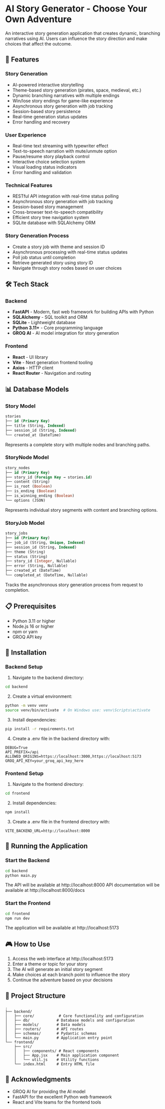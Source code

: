 # AI Story Generator - Choose Your Own Adventure

An interactive story generation application that creates dynamic, branching narratives using AI. Users can influence the story direction and make choices that affect the outcome.

## 🚀 Features

### Story Generation
- AI-powered interactive storytelling
- Theme-based story generation (pirates, space, medieval, etc.)
- Dynamic branching narratives with multiple endings
- Win/lose story endings for game-like experience
- Asynchronous story generation with job tracking
- Session-based story persistence
- Real-time generation status updates
- Error handling and recovery

### User Experience
- Real-time text streaming with typewriter effect
- Text-to-speech narration with mute/unmute option
- Pause/resume story playback control
- Interactive choice selection system
- Visual loading status indicators
- Error handling and validation

### Technical Features
- RESTful API integration with real-time status polling
- Asynchronous story generation with job tracking
- Session-based story management
- Cross-browser text-to-speech compatibility
- Efficient story tree navigation system
- SQLite database with SQLAlchemy ORM

### Story Generation Process
- Create a story job with theme and session ID
- Asynchronous processing with real-time status updates
- Poll job status until completion
- Retrieve generated story using story ID
- Navigate through story nodes based on user choices

## 🛠️ Tech Stack

### Backend
- **FastAPI** - Modern, fast web framework for building APIs with Python
- **SQLAlchemy** - SQL toolkit and ORM
- **SQLite** - Lightweight database
- **Python 3.11+** - Core programming language
- **GROQ AI** - AI model integration for story generation

### Frontend
- **React** - UI library
- **Vite** - Next generation frontend tooling
- **Axios** - HTTP client
- **React Router** - Navigation and routing

## 📊 Database Models

### Story Model
```sql
stories
├── id (Primary Key)
├── title (String, Indexed)
├── session_id (String, Indexed)
└── created_at (DateTime)
```
Represents a complete story with multiple nodes and branching paths.

### StoryNode Model
```sql
story_nodes
├── id (Primary Key)
├── story_id (Foreign Key → stories.id)
├── content (String)
├── is_root (Boolean)
├── is_ending (Boolean)
├── is_winning_ending (Boolean)
└── options (JSON)
```
Represents individual story segments with content and branching options.

### StoryJob Model
```sql
story_jobs
├── id (Primary Key)
├── job_id (String, Unique, Indexed)
├── session_id (String, Indexed)
├── theme (String)
├── status (String)
├── story_id (Integer, Nullable)
├── error (String, Nullable)
├── created_at (DateTime)
└── completed_at (DateTime, Nullable)
```
Tracks the asynchronous story generation process from request to completion.

## 📋 Prerequisites

- Python 3.11 or higher
- Node.js 16 or higher
- npm or yarn
- GROQ API key

## 🔧 Installation

### Backend Setup

1. Navigate to the backend directory:
```bash
cd backend
```

2. Create a virtual environment:
```bash
python -m venv venv
source venv/bin/activate  # On Windows use: venv\Scripts\activate
```

3. Install dependencies:
```bash
pip install -r requirements.txt
```

4. Create a .env file in the backend directory with:
```env
DEBUG=True
API_PREFIX=/api
ALLOWED_ORIGINS=https://localhost:3000,https://localhost:5173
GROQ_API_KEY=your_groq_api_key_here
```

### Frontend Setup

1. Navigate to the frontend directory:
```bash
cd frontend
```

2. Install dependencies:
```bash
npm install
```

3. Create a .env file in the frontend directory with:
```env
VITE_BACKEND_URL=http://localhost:8000
```

## 🚀 Running the Application

### Start the Backend

```bash
cd backend
python main.py
```
The API will be available at http://localhost:8000
API documentation will be available at http://localhost:8000/docs

### Start the Frontend

```bash
cd frontend
npm run dev
```
The application will be available at http://localhost:5173

## 🎮 How to Use

1. Access the web interface at http://localhost:5173
2. Enter a theme or topic for your story
3. The AI will generate an initial story segment
4. Make choices at each branch point to influence the story
5. Continue the adventure based on your decisions

## 🌟 Project Structure

```
.
├── backend/
│   ├── core/           # Core functionality and configuration
│   ├── db/            # Database models and configuration
│   ├── models/        # Data models
│   ├── routers/       # API routes
│   ├── schemas/       # Pydantic schemas
│   └── main.py        # Application entry point
└── frontend/
    ├── src/
    │   ├── components/ # React components
    │   ├── App.jsx    # Main application component
    │   └── util.js    # Utility functions
    └── index.html     # Entry HTML file
```

## 🙏 Acknowledgments

- GROQ AI for providing the AI model
- FastAPI for the excellent Python web framework
- React and Vite teams for the frontend tools
